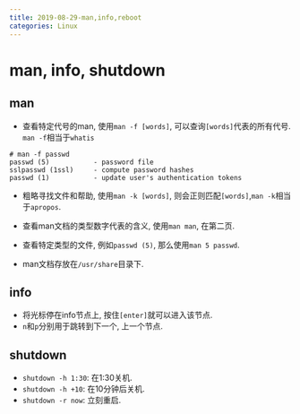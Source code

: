 ```yaml
---
title: 2019-08-29-man,info,reboot
categories: Linux
---
```

# man, info, shutdown

## man

* 查看特定代号的man, 使用`man -f [words]`, 可以查询`[words]`代表的所有代号. `man -f`相当于`whatis`

```
# man -f passwd
passwd (5)           - password file
sslpasswd (1ssl)     - compute password hashes
passwd (1)           - update user's authentication tokens
```

* 粗略寻找文件和帮助, 使用`man -k [words]`, 则会正则匹配`[words]`,`man -k`相当于`apropos`.

* 查看man文档的类型数字代表的含义, 使用`man man`, 在第二页. 
* 查看特定类型的文件, 例如`passwd (5)`, 那么使用`man 5 passwd`.
* man文档存放在`/usr/share`目录下.

## info

* 将光标停在info节点上, 按住`[enter]`就可以进入该节点.
* `n`和`p`分别用于跳转到下一个, 上一个节点. 

## shutdown

* `shutdown -h 1:30`: 在1:30关机.
* `shutdown -h +10`: 在10分钟后关机.
* `shutdown -r now`: 立刻重启. 